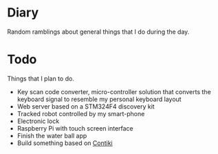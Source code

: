 # Diary
Random ramblings about general things that I do during the day.
# Todo
Things that I plan to do.  
- Key scan code converter, micro-controller solution that converts the keyboard signal to resemble my personal keyboard layout  
- Web server based on a STM324F4 discovery kit  
- Tracked robot controlled by my smart-phone  
- Electronic lock  
- Raspberry Pi with touch screen interface  
- Finish the water ball app  
- Build something based on [Contiki](http://www.contiki-os.org/)  
